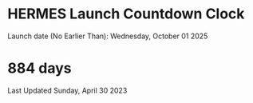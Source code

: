 # HERMES Launch Countdown Clock

Launch date (No Earlier Than): Wednesday, October 01 2025
# 884 days

Last Updated Sunday, April 30 2023